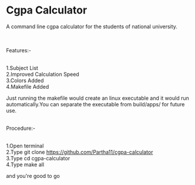 Cgpa Calculator
===============

A command line cgpa calculator for the students of national university. <br /> <br /> <br />

Features:- <br /> <br />

1.Subject List <br />
2.Improved Calculation Speed <br />
3.Colors Added <br />
4.Makefile Added <br />

Just running the makefile would create an linux executable and it would run automatically.You can separate the executable from build/apps/ for future use. <br /> <br />

Procedure:- <br /> <br />

1.Open terminal <br />
2.Type git clone https://github.com/Partha11/cgpa-calculator <br />
3.Type cd cgpa-calculator <br />
4.Type make all <br />

and you're good to go <br />
